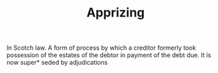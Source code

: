 ---
title: Apprizing
letter: A
permalink: "/definitions/apprizing.html"
body: In Scotch law. A form of process by which a creditor formerly took possession
  of the estates of the debtor in payment of the debt due. It is now super* seded
  by adjudications
published_at: '2018-07-07'
layout: post
---